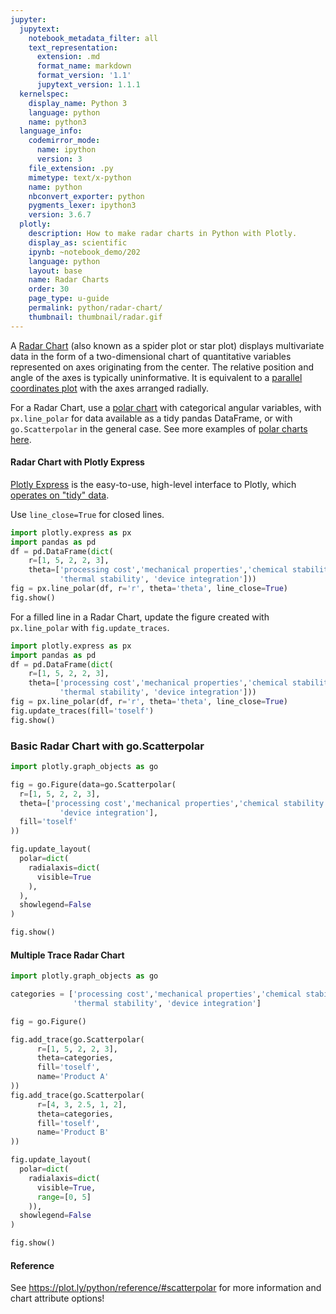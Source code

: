 ```yaml
---
jupyter:
  jupytext:
    notebook_metadata_filter: all
    text_representation:
      extension: .md
      format_name: markdown
      format_version: '1.1'
      jupytext_version: 1.1.1
  kernelspec:
    display_name: Python 3
    language: python
    name: python3
  language_info:
    codemirror_mode:
      name: ipython
      version: 3
    file_extension: .py
    mimetype: text/x-python
    name: python
    nbconvert_exporter: python
    pygments_lexer: ipython3
    version: 3.6.7
  plotly:
    description: How to make radar charts in Python with Plotly.
    display_as: scientific
    ipynb: ~notebook_demo/202
    language: python
    layout: base
    name: Radar Charts
    order: 30
    page_type: u-guide
    permalink: python/radar-chart/
    thumbnail: thumbnail/radar.gif
---
```


A [Radar Chart](https://en.wikipedia.org/wiki/Radar_chart) (also known as a spider plot or star plot) displays multivariate data in the form of a two-dimensional chart of quantitative variables represented on axes originating from the center. The relative position and angle of the axes is typically uninformative.  It is equivalent to a [parallel coordinates plot](/python/parallel-coordinates-plot/) with the axes arranged radially.

For a Radar Chart, use a [polar chart](/python/polar-chart/) with categorical angular variables, with `px.line_polar` for data available as a tidy pandas DataFrame, or with `go.Scatterpolar` in the general case. See more examples of [polar charts here](/python/polar-chart/).

#### Radar Chart with Plotly Express

[Plotly Express](/python/plotly-express/) is the easy-to-use, high-level interface to Plotly, which [operates on "tidy" data](/python/px-arguments/).

Use `line_close=True` for closed lines.

```python
import plotly.express as px
import pandas as pd
df = pd.DataFrame(dict(
    r=[1, 5, 2, 2, 3],
    theta=['processing cost','mechanical properties','chemical stability',
           'thermal stability', 'device integration']))
fig = px.line_polar(df, r='r', theta='theta', line_close=True)
fig.show()
```

For a filled line in a Radar Chart, update the figure created with `px.line_polar` with `fig.update_traces`.

```python
import plotly.express as px
import pandas as pd
df = pd.DataFrame(dict(
    r=[1, 5, 2, 2, 3],
    theta=['processing cost','mechanical properties','chemical stability',
           'thermal stability', 'device integration']))
fig = px.line_polar(df, r='r', theta='theta', line_close=True)
fig.update_traces(fill='toself')
fig.show()
```

### Basic Radar Chart with go.Scatterpolar


```python
import plotly.graph_objects as go

fig = go.Figure(data=go.Scatterpolar(
  r=[1, 5, 2, 2, 3],
  theta=['processing cost','mechanical properties','chemical stability', 'thermal stability',
           'device integration'],
  fill='toself'
))

fig.update_layout(
  polar=dict(
    radialaxis=dict(
      visible=True
    ),
  ),
  showlegend=False
)

fig.show()
```

#### Multiple Trace Radar Chart

```python
import plotly.graph_objects as go

categories = ['processing cost','mechanical properties','chemical stability',
              'thermal stability', 'device integration']

fig = go.Figure()

fig.add_trace(go.Scatterpolar(
      r=[1, 5, 2, 2, 3],
      theta=categories,
      fill='toself',
      name='Product A'
))
fig.add_trace(go.Scatterpolar(
      r=[4, 3, 2.5, 1, 2],
      theta=categories,
      fill='toself',
      name='Product B'
))

fig.update_layout(
  polar=dict(
    radialaxis=dict(
      visible=True,
      range=[0, 5]
    )),
  showlegend=False
)

fig.show()
```

#### Reference
See https://plot.ly/python/reference/#scatterpolar for more information and chart attribute options!
